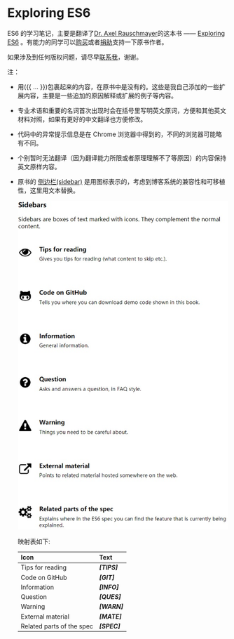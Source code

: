 # Exploring ES6

ES6 的学习笔记，主要是翻译了[Dr. Axel Rauschmayer](https://twitter.com/rauschma)的这本书 —— [Exploring ES6][exploring-es6] 。有能力的同学可以[购买](https://leanpub.com/exploring-es6/)或者[捐助](http://www.2ality.com/p/donate.html)支持一下原书作者。

[exploring-es6]: http://exploringjs.com/es6/index.html

如果涉及到任何版权问题，请尽早[联系我](mailto:herbert9988@163.com)，谢谢。

注：

- 用({{ ... }})包裹起来的内容，在原书中是没有的。这些是我自己添加的一些扩展内容，主要是一些追加的原因解释或扩展的例子等内容。
- 专业术语和重要的名词首次出现时会在括号里写明英文原词，方便和其他英文材料对照，如果有更好的中文翻译也方便修改。
- 代码中的异常提示信息是在 Chrome 浏览器中得到的，不同的浏览器可能略有不同。
- 个别暂时无法翻译（因为翻译能力所限或者原理理解不了等原因）的内容保持英文原样内容。
- 原书的 [侧边栏(sidebar)](http://exploringjs.com/es6/ch_about-book.html#_sidebars) 是用图标表示的，考虑到博客系统的兼容性和可移植性，这里用文本替换。

  ![sidebars](assets/images/readme/sidebars.jpg)

  映射表如下:

  | Icon                      | Text         |
  | ------------------------- | ------------ |
  | Tips for reading          | **_[TIPS]_** |
  | Code on GitHub            | **_[GIT]_**  |
  | Information               | **_[INFO]_** |
  | Question                  | **_[QUES]_** |
  | Warning                   | **_[WARN]_** |
  | External material         | **_[MATE]_** |
  | Related parts of the spec | **_[SPEC]_** |
